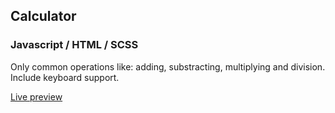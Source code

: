 ## Calculator

### Javascript / HTML / SCSS

Only common operations like: adding, substracting, multiplying and division.
Include keyboard support.

[Live preview](https://soft-cannoli-c994ff.netlify.app/)
